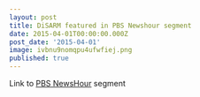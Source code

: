 ```yaml
---
layout: post
title: DiSARM featured in PBS Newshour segment
date: 2015-04-01T00:00:00.000Z
post_date: '2015-04-01'
image: ivbnu9nomqpu4ufwfiej.png
published: true
---
```


Link to [PBS NewsHour](http://www.pbs.org/newshour/bb/maps-packed-data-help-scientists-fight-malaria/) segment
